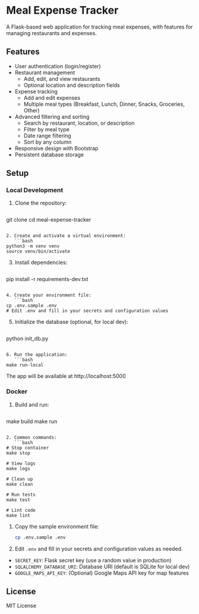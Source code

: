 # Meal Expense Tracker

A Flask-based web application for tracking meal expenses, with features for managing restaurants and expenses.

## Features

- User authentication (login/register)
- Restaurant management
  - Add, edit, and view restaurants
  - Optional location and description fields
- Expense tracking
  - Add and edit expenses
  - Multiple meal types (Breakfast, Lunch, Dinner, Snacks, Groceries, Other)
- Advanced filtering and sorting
  - Search by restaurant, location, or description
  - Filter by meal type
  - Date range filtering
  - Sort by any column
- Responsive design with Bootstrap
- Persistent database storage

## Setup

### Local Development

1. Clone the repository:
   ```bash
git clone <repo-url>
cd meal-expense-tracker
```

2. Create and activate a virtual environment:
   ```bash
python3 -m venv venv
source venv/bin/activate
```

3. Install dependencies:
   ```bash
pip install -r requirements-dev.txt
```

4. Create your environment file:
   ```bash
cp .env.sample .env
# Edit .env and fill in your secrets and configuration values
```

5. Initialize the database (optional, for local dev):
   ```bash
python init_db.py
```

6. Run the application:
   ```bash
make run-local
```
The app will be available at http://localhost:5000

### Docker

1. Build and run:
   ```bash
make build
make run
```

2. Common commands:
   ```bash
# Stop container
make stop

# View logs
make logs

# Clean up
make clean

# Run tests
make test

# Lint code
make lint
```

1. Copy the sample environment file:
   ```bash
   cp .env.sample .env
   ```
2. Edit `.env` and fill in your secrets and configuration values as needed.

- `SECRET_KEY`: Flask secret key (use a random value in production)
- `SQLALCHEMY_DATABASE_URI`: Database URI (default is SQLite for local dev)
- `GOOGLE_MAPS_API_KEY`: (Optional) Google Maps API key for map features

## License

MIT License
